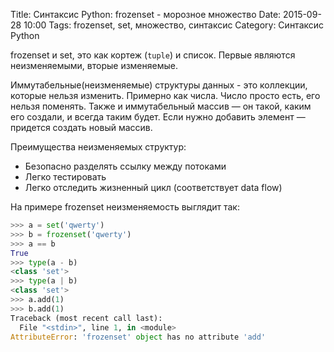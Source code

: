 Title: Синтаксис Python: frozenset - морозное множество
Date: 2015-09-28 10:00
Tags:  frozenset, set, множество, синтаксис
Category: Синтаксис Python

frozenset и set, это как кортеж (```tuple```) и список. Первые являются неизменяемыми, вторые изменяемые. 

Иммутабельные(неизменяемые) структуры данных - это коллекции, которые нельзя изменить. Примерно как числа. Число просто есть, его нельзя поменять. Также и иммутабельный массив — он такой, каким его создали, и всегда таким будет. Если нужно добавить элемент — придется создать новый массив.

Преимущества неизменяемых структур:

- Безопасно разделять ссылку между потоками
- Легко тестировать
- Легко отследить жизненный цикл (соответствует data flow)

На примере frozenset неизменяемость выглядит так:

```python
>>> a = set('qwerty')
>>> b = frozenset('qwerty')
>>> a == b
True
>>> type(a - b)
<class 'set'>
>>> type(a | b)
<class 'set'>
>>> a.add(1)
>>> b.add(1)
Traceback (most recent call last):
  File "<stdin>", line 1, in <module>
AttributeError: 'frozenset' object has no attribute 'add'
```